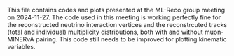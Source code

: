 This file contains codes and plots presented at the ML-Reco group meeting on 2024-11-27. The code used in this meeting is working perfectly fine for the reconstructed neutrino interaction vertices and the reconstrcuted tracks (total and individual) multiplicity distributions, both with and without muon-MINERvA pairing. This code still needs to be improved for plotting kinematic variables.
